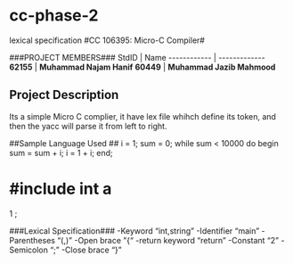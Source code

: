 # cc-phase-2
lexical specification
#CC 106395: Micro-C Compiler#

###PROJECT MEMBERS###
StdID | Name
------------ | -------------
**62155** | **Muhammad Najam Hanif** 
**60449** | **Muhammad Jazib Mahmood**
## Project Description ##
Its a simple Micro C complier, it have lex file whihch define its token, and then the yacc will parse it from left to right.

##Sample Language Used ##
i = 1;
sum = 0;
while sum < 10000 do begin
sum = sum + i;
i = 1 + i;
end;

#include <some code examples.h>
int
a
=
1
;

###Lexical Specification###
-Keyword “int,string”
-Identifier “main”
-Parentheses “(,)”
-Open brace ”{“
-return keyword “return”
-Constant “2”
-Semicolon “;”
-Close brace “}”

